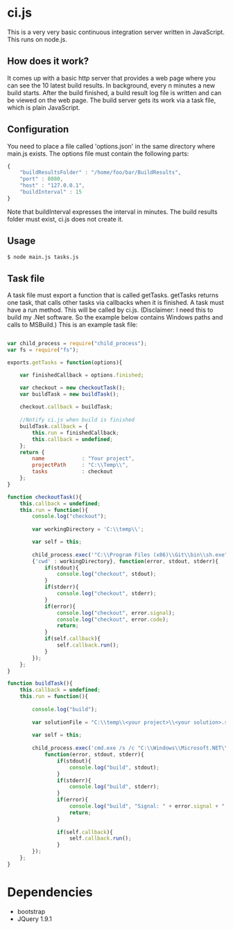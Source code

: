 # ci.js
This is a very very basic continuous integration server written in JavaScript. This runs on node.js.

## How does it work?
It comes up with a basic http server that provides a web page where you can see the 10 latest build results. 
In background, every n minutes a new build starts. After the build finished, a build result log file is written and 
can be viewed on the web page.
The build server gets its work via a task file, which is plain JavaScript.

## Configuration
You need to place a file called 'options.json' in the same directory where main.js exists. The options file must contain
the following parts:
```JavaScript
{
    "buildResultsFolder" : "/home/foo/bar/BuildResults",
    "port" : 8080,
    "host" : "127.0.0.1",
    "buildInterval" : 15
}
```

Note that buildInterval expresses the interval in minutes. The build results folder must exist, ci.js does not create it.
## Usage
```Bash
$ node main.js tasks.js
```

## Task file
A task file must export a function that is called getTasks. getTasks returns one task, that calls other tasks via 
callbacks when it is finished. A task must have a run method. This will be called by ci.js. 
(Disclaimer: I need this to build my .Net software. So the example below contains Windows paths and calls to MSBuild.)
This is an example task file:
```JavaScript

var child_process = require("child_process");
var fs = require("fs");

exports.getTasks = function(options){

    var finishedCallback = options.finished;

    var checkout = new checkoutTask();
    var buildTask = new buildTask();
    
    checkout.callback = buildTask;
    
    //Notify ci.js when build is finished
    buildTask.callback = {
        this.run = finishedCallback;
        this.callback = undefined;
    };
    return {
        name            : "Your project",
        projectPath     : "C:\\Temp\\",
        tasks           : checkout
    };
}

function checkoutTask(){
    this.callback = undefined;
    this.run = function(){    
        console.log("checkout");
        
        var workingDirectory = 'C:\\temp\\';

        var self = this;
            
        child_process.exec('"C:\\Program Files (x86)\\Git\\bin\\sh.exe" --login -i -c "git clone <your project>"', 
        {'cwd' : workingDirectory}, function(error, stdout, stderr){
            if(stdout){
                console.log("checkout", stdout);
            }
            if(stderr){
                console.log("checkout", stderr);
            }
            if(error){
                console.log("checkout", error.signal);
                console.log("checkout", error.code);
                return;
            }
            if(self.callback){
                self.callback.run();
            }
        });
    };
}

function buildTask(){
    this.callback = undefined;
    this.run = function(){
    
        console.log("build");
    
        var solutionFile = "C:\\temp\\<your project>\\<your solution>.sln";
        
        var self = this;
        
        child_process.exec('cmd.exe /s /c "C:\\Windows\\Microsoft.NET\\Framework64\\v4.0.30319\\MSBuild.exe /p:Configuration=Release ' + solutionFile + '"', 
            function(error, stdout, stderr){
                if(stdout){
                    console.log("build", stdout);
                }
                if(stderr){
                    console.log("build", stderr);
                }
                if(error){
                    console.log("build", "Signal: " + error.signal + " / Code: " + error.code);
                    return;
                }
                
                if(self.callback){
                    self.callback.run();
                }
        });
    };
}
```

# Dependencies
* bootstrap
* JQuery 1.9.1

